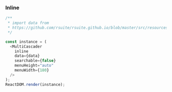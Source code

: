 ### Inline

<!--start-code-->

```js
/**
 * import data from
 * https://github.com/rsuite/rsuite.github.io/blob/master/src/resources/data/province-simplified.js
 */

const instance = (
  <MultiCascader
    inline
    data={data}
    searchable={false}
    menuHeight="auto"
    menuWidth={180}
  />
);
ReactDOM.render(instance);
```

<!--end-code-->
